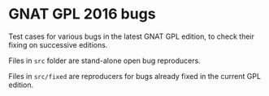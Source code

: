 # GNAT GPL 2016 bugs

Test cases for various bugs in the latest GNAT GPL edition, to check their fixing on successive editions.

Files in `src` folder are stand-alone open bug reproducers.

Files in `src/fixed` are reproducers for bugs already fixed in the current GPL edition.
